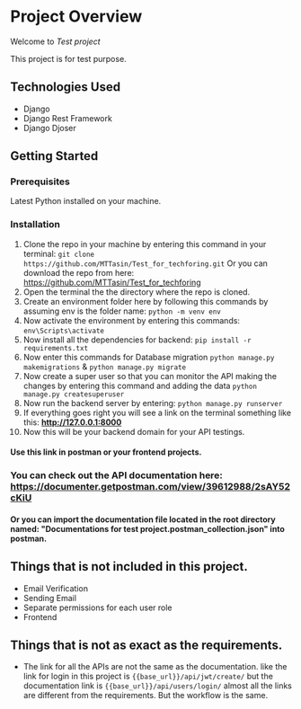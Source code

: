 # Project Overview

Welcome to *Test project* 

This project is for test purpose.

## Technologies Used

- Django
- Django Rest Framework
- Django Djoser
 

## Getting Started

### Prerequisites

Latest Python installed on your machine.

 
### Installation

1.  Clone the repo in your machine by entering this command in your terminal: `git clone https://github.com/MTTasin/Test_for_techforing.git` Or you can download the repo from here: https://github.com/MTTasin/Test_for_techforing
2. Open the terminal the the directory where the repo is cloned.
3.  Create an environment folder here by following this commands by assuming env is the folder name: 
`python -m venv env`
4. Now activate the environment by entering this commands:
`env\Scripts\activate`
5. Now install all the dependencies for backend:
`pip install -r requirements.txt`
6. Now enter this commands for Database migration `python manage.py makemigrations` & `python manage.py migrate`
7. Now create a super user so that you can monitor the API making the changes by entering this command and adding the data `python manage.py createsuperuser`
8. Now run the backend server by entering: `python manage.py runserver`
9. If everything goes right you will see a link on the terminal something like this: **http://127.0.0.1:8000**
10. Now this will be your backend domain for your API testings. 

#### Use this link in postman or your frontend projects.

### You can check out the API documentation here: https://documenter.getpostman.com/view/39612988/2sAY52cKiU

#### Or you can import the documentation file located in the root directory named: "Documentations for test project.postman_collection.json"  into postman.



## Things that is not included in this project.

- Email Verification
- Sending Email
- Separate permissions for each user role
- Frontend

## Things that is not as exact as the requirements.
- The link for all the APIs are not the same as the documentation.
like the link for login in this project is `{{base_url}}/api/jwt/create/` but the documentation link is `{{base_url}}/api/users/login/` almost all the links are different from the requirements.
But the workflow is the same.

